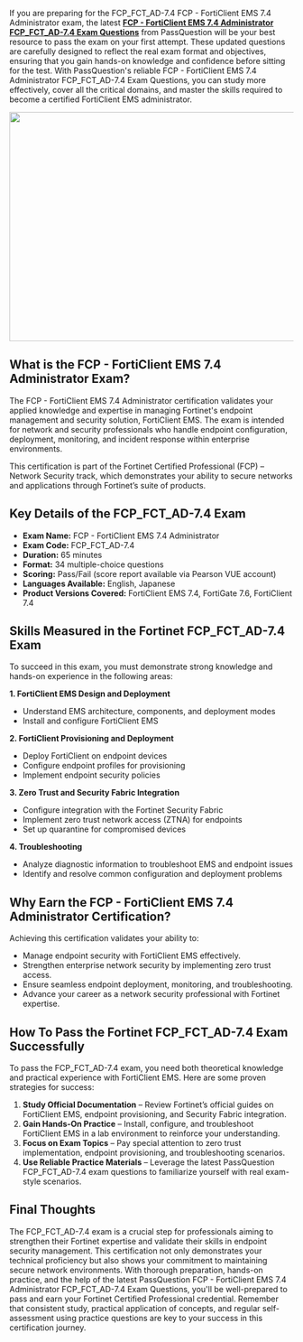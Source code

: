 <p>If you are preparing for the FCP_FCT_AD-7.4 FCP - FortiClient EMS 7.4 Administrator exam, the latest <strong><a href="https://www.passquestion.com/fcp_fct_ad-7-4.html">FCP - FortiClient EMS 7.4 Administrator FCP_FCT_AD-7.4 Exam Questions</a></strong> from PassQuestion will be your best resource to pass the exam on your first attempt. These updated questions are carefully designed to reflect the real exam format and objectives, ensuring that you gain hands-on knowledge and confidence before sitting for the test. With PassQuestion&#39;s reliable FCP - FortiClient EMS 7.4 Administrator FCP_FCT_AD-7.4 Exam Questions, you can study more effectively, cover all the critical domains, and master the skills required to become a certified FortiClient EMS administrator.</p>

<p><img alt="" src="https://www.passquestion.com/uploads/pqcom/images/20250826/f7303b09a6848181e7ae97ab9496f606.jpg" style="height:406px; width:610px" /></p>

<h2><strong>What is the FCP - FortiClient EMS 7.4 Administrator Exam?</strong></h2>

<p>The FCP - FortiClient EMS 7.4 Administrator certification validates your applied knowledge and expertise in managing Fortinet&#39;s endpoint management and security solution, FortiClient EMS. The exam is intended for network and security professionals who handle endpoint configuration, deployment, monitoring, and incident response within enterprise environments.</p>

<p>This certification is part of the Fortinet Certified Professional (FCP) &ndash; Network Security track, which demonstrates your ability to secure networks and applications through Fortinet&rsquo;s suite of products.</p>

<h2><strong>Key Details of the FCP_FCT_AD-7.4 Exam</strong></h2>

<ul>
	<li><strong>Exam Name:</strong> FCP - FortiClient EMS 7.4 Administrator</li>
	<li><strong>Exam Code:</strong> FCP_FCT_AD-7.4</li>
	<li><strong>Duration:</strong> 65 minutes</li>
	<li><strong>Format:</strong> 34 multiple-choice questions</li>
	<li><strong>Scoring:</strong> Pass/Fail (score report available via Pearson VUE account)</li>
	<li><strong>Languages Available:</strong> English, Japanese</li>
	<li><strong>Product Versions Covered:</strong> FortiClient EMS 7.4, FortiGate 7.6, FortiClient 7.4</li>
</ul>

<h2><strong>Skills Measured in the Fortinet FCP_FCT_AD-7.4 Exam</strong></h2>

<p>To succeed in this exam, you must demonstrate strong knowledge and hands-on experience in the following areas:</p>

<p><strong>1. FortiClient EMS Design and Deployment</strong></p>

<ul>
	<li>Understand EMS architecture, components, and deployment modes</li>
	<li>Install and configure FortiClient EMS</li>
</ul>

<p><strong>2. FortiClient Provisioning and Deployment</strong></p>

<ul>
	<li>Deploy FortiClient on endpoint devices</li>
	<li>Configure endpoint profiles for provisioning</li>
	<li>Implement endpoint security policies</li>
</ul>

<p><strong>3. Zero Trust and Security Fabric Integration</strong></p>

<ul>
	<li>Configure integration with the Fortinet Security Fabric</li>
	<li>Implement zero trust network access (ZTNA) for endpoints</li>
	<li>Set up quarantine for compromised devices</li>
</ul>

<p><strong>4. Troubleshooting</strong></p>

<ul>
	<li>Analyze diagnostic information to troubleshoot EMS and endpoint issues</li>
	<li>Identify and resolve common configuration and deployment problems</li>
</ul>

<h2><strong>Why Earn the FCP - FortiClient EMS 7.4 Administrator Certification?</strong></h2>

<p>Achieving this certification validates your ability to:</p>

<ul>
	<li>Manage endpoint security with FortiClient EMS effectively.</li>
	<li>Strengthen enterprise network security by implementing zero trust access.</li>
	<li>Ensure seamless endpoint deployment, monitoring, and troubleshooting.</li>
	<li>Advance your career as a network security professional with Fortinet expertise.</li>
</ul>

<h2><strong>How To Pass the Fortinet FCP_FCT_AD-7.4 Exam Successfully</strong></h2>

<p>To pass the FCP_FCT_AD-7.4 exam, you need both theoretical knowledge and practical experience with FortiClient EMS. Here are some proven strategies for success:</p>

<ol>
	<li><strong>Study Official Documentation</strong> &ndash; Review Fortinet&rsquo;s official guides on FortiClient EMS, endpoint provisioning, and Security Fabric integration.</li>
	<li><strong>Gain Hands-On Practice</strong> &ndash; Install, configure, and troubleshoot FortiClient EMS in a lab environment to reinforce your understanding.</li>
	<li><strong>Focus on Exam Topics</strong> &ndash; Pay special attention to zero trust implementation, endpoint provisioning, and troubleshooting scenarios.</li>
	<li><strong>Use Reliable Practice Materials</strong> &ndash; Leverage the latest PassQuestion FCP_FCT_AD-7.4 exam questions to familiarize yourself with real exam-style scenarios.</li>
</ol>

<h2><strong>Final Thoughts</strong></h2>

<p>The FCP_FCT_AD-7.4 exam is a crucial step for professionals aiming to strengthen their Fortinet expertise and validate their skills in endpoint security management. This certification not only demonstrates your technical proficiency but also shows your commitment to maintaining secure network environments. With thorough preparation, hands-on practice, and the help of the latest PassQuestion FCP - FortiClient EMS 7.4 Administrator FCP_FCT_AD-7.4 Exam Questions, you&#39;ll be well-prepared to pass and earn your Fortinet Certified Professional credential. Remember that consistent study, practical application of concepts, and regular self-assessment using practice questions are key to your success in this certification journey.</p>

<p><!-- notionvc: 026572a6-ddd5-40d7-a673-c45af279fd62 --></p>
